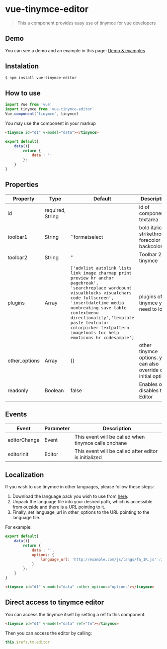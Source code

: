 # vue-tinymce-editor

> This a component provides easy use of tinymce for vue developers

## Demo
You can see a demo and an example in this page:
[Demo & examples](https://dyonir.github.io/vue-tinymce-editor/)

## Instalation
```bash
$ npm install vue-tinymce-editor
```

## How to use
```js
import Vue from 'vue'
import tinymce from 'vue-tinymce-editor'
Vue.component('tinymce', tinymce)
```


You may use the component in your markup
```html
<tinymce id="d1" v-model="data"></tinymce>
```

```js
export default{
    data(){
        return {
            data : ''
        };
    }
}
```

## Properties
| Property | Type | Default | Description |
|----------|------|---------|-------------|
| id | required, String | | id of component's textarea |
| toolbar1 | String | `'formatselect | bold italic  strikethrough  forecolor backcolor | link | alignleft aligncenter alignright alignjustify  | numlist bullist outdent indent  | removeformat'` | Toolbar 1 of tinymce |
| toolbar2 | String | '' | Toolbar 2 of tinymce |
| plugins | Array | `['advlist autolink lists link image charmap print preview hr anchor pagebreak', 'searchreplace wordcount visualblocks visualchars code fullscreen', 'insertdatetime media nonbreaking save table contextmenu directionality','template paste textcolor colorpicker textpattern imagetools toc help emoticons hr codesample']` | plugins of tinymce you need to load |
| other_options | Array | {} | other tinymce options. you can also override our initial options |
| readonly | Boolean | false | Enables or disables the Editor |

## Events

| Event | Parameter | Description |
|----------|------|---------|
| editorChange | Event | This event will be called when tinymce calls onchane |
| editorInit | Editor | This event will be called after editor is initialized |


## Localization
If you wish to use tinymce in other languages, please follow these steps:
1. Download the language pack you wish to use from [here](https://www.tinymce.com/download/language-packages/).
2. Unpack the language file into your desired path, which is accessible from outside and there is a URL pointing to it.
3. Finally, set language_url in other_options to the URL pointing to the language file.

For example:

```js
export default{
    data(){
        return {
            data : '',
            options: {
                language_url: 'http://example.com/js/langs/fa_IR.js' //This url points to location of persian language file.
            }
        };
    }
}
```
```html
<tinymce id="d1" v-model="data" :other_options="options"></tinymce>
```

## Direct access to tinymce editor
You can access the tinymce itself by setting a ref to this component:
```html
<tinymce id="d1" v-model="data" ref="tm"></tinymce>
```
Then you can access the editor by calling:

```js
this.$refs.tm.editor
```

